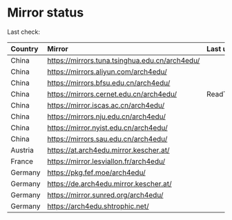 <script src="./time.js"></script>
# Mirror status
Last check: <script type="text/javascript">localize(1749230611.2810974);</script>

|Country|Mirror|Last update|
|:------|:-----|:----------|
|China|https://mirrors.tuna.tsinghua.edu.cn/arch4edu/|<script type="text/javascript">localize(1749192556);</script>|
|China|https://mirrors.aliyun.com/arch4edu/|<script type="text/javascript">localize(1749192556);</script>|
|China|https://mirrors.bfsu.edu.cn/arch4edu/|<script type="text/javascript">localize(1749192556);</script>|
|China|https://mirrors.cernet.edu.cn/arch4edu/|ReadTimeout|
|China|https://mirror.iscas.ac.cn/arch4edu/|<script type="text/javascript">localize(1749192556);</script>|
|China|https://mirrors.nju.edu.cn/arch4edu/|<script type="text/javascript">localize(1749106437);</script>|
|China|https://mirror.nyist.edu.cn/arch4edu/|<script type="text/javascript">localize(1749192556);</script>|
|China|https://mirrors.sau.edu.cn/arch4edu/|<script type="text/javascript">localize(1731653531);</script>|
|Austria|https://at.arch4edu.mirror.kescher.at/|<script type="text/javascript">localize(1749192556);</script>|
|France|https://mirror.lesviallon.fr/arch4edu/|<script type="text/javascript">localize(1749020703);</script>|
|Germany|https://pkg.fef.moe/arch4edu/|<script type="text/javascript">localize(1749192556);</script>|
|Germany|https://de.arch4edu.mirror.kescher.at/|<script type="text/javascript">localize(1749192556);</script>|
|Germany|https://mirror.sunred.org/arch4edu/|<script type="text/javascript">localize(1749192556);</script>|
|Germany|https://arch4edu.shtrophic.net/|<script type="text/javascript">localize(1749192556);</script>|

<script src="./tablefilter/tablefilter.js"></script>
<script src="./table.js"></script>